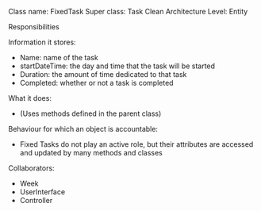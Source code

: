 Class name: FixedTask
Super class: Task
Clean Architecture Level: Entity

Responsibilities

Information it stores:
* Name: name of the task
* startDateTime: the day and time that the task will be started
* Duration: the amount of time dedicated to that task
* Completed: whether or not a task is completed

What it does:
* (Uses methods defined in the parent class)

Behaviour for which an object is accountable:
* Fixed Tasks do not play an active role, but their attributes are accessed and updated by many methods and classes

Collaborators:
* Week
* UserInterface
* Controller